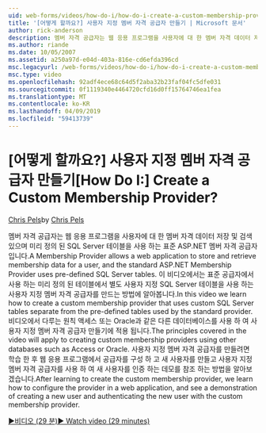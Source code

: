 ```yaml
---
uid: web-forms/videos/how-do-i/how-do-i-create-a-custom-membership-provider
title: '[어떻게 할까요?] 사용자 지정 멤버 자격 공급자 만들기 | Microsoft 문서'
author: rick-anderson
description: 멤버 자격 공급자는 웹 응용 프로그램을 사용자에 대 한 멤버 자격 데이터 저장 및 검색 있으며 표준 ASP.NET 멤버 자격 공급자 사용 하 여 미리 정의 하는 중...
ms.author: riande
ms.date: 10/05/2007
ms.assetid: a250a97d-e04d-403a-816e-cd6efda396cd
msc.legacyurl: /web-forms/videos/how-do-i/how-do-i-create-a-custom-membership-provider
msc.type: video
ms.openlocfilehash: 92adf4ece68c64d5f2aba32b23faf04fc5dfe031
ms.sourcegitcommit: 0f1119340e4464720cfd16d0ff15764746ea1fea
ms.translationtype: MT
ms.contentlocale: ko-KR
ms.lasthandoff: 04/09/2019
ms.locfileid: "59413739"
---
```

# <a name="how-do-i-create-a-custom-membership-provider"></a><span data-ttu-id="9d3b2-104">[어떻게 할까요?] 사용자 지정 멤버 자격 공급자 만들기</span><span class="sxs-lookup"><span data-stu-id="9d3b2-104">[How Do I:] Create a Custom Membership Provider?</span></span>

<span data-ttu-id="9d3b2-105">[Chris Pels](https://twitter.com/chrispels)</span><span class="sxs-lookup"><span data-stu-id="9d3b2-105">by [Chris Pels](https://twitter.com/chrispels)</span></span>

<span data-ttu-id="9d3b2-106">멤버 자격 공급자는 웹 응용 프로그램을 사용자에 대 한 멤버 자격 데이터 저장 및 검색 있으며 미리 정의 된 SQL Server 테이블을 사용 하는 표준 ASP.NET 멤버 자격 공급자입니다.</span><span class="sxs-lookup"><span data-stu-id="9d3b2-106">A Membership Provider allows a web application to store and retrieve membership data for a user, and the standard ASP.NET Membership Provider uses pre-defined SQL Server tables.</span></span> <span data-ttu-id="9d3b2-107">이 비디오에서는 표준 공급자에서 사용 하는 미리 정의 된 테이블에서 별도 사용자 지정 SQL Server 테이블을 사용 하는 사용자 지정 멤버 자격 공급자를 만드는 방법에 알아봅니다.</span><span class="sxs-lookup"><span data-stu-id="9d3b2-107">In this video we learn how to create a custom membership provider that uses custom SQL Server tables separate from the pre-defined tables used by the standard provider.</span></span> <span data-ttu-id="9d3b2-108">비디오에서 다루는 원칙 액세스 또는 Oracle과 같은 다른 데이터베이스를 사용 하 여 사용자 지정 멤버 자격 공급자 만들기에 적용 됩니다.</span><span class="sxs-lookup"><span data-stu-id="9d3b2-108">The principles covered in the video will apply to creating custom membership providers using other databases such as Access or Oracle.</span></span> <span data-ttu-id="9d3b2-109">사용자 지정 멤버 자격 공급자를 만들려면 학습 한 후 웹 응용 프로그램에서 공급자를 구성 하 고 새 사용자를 만들고 사용자 지정 멤버 자격 공급자를 사용 하 여 새 사용자를 인증 하는 데모를 참조 하는 방법을 알아보겠습니다.</span><span class="sxs-lookup"><span data-stu-id="9d3b2-109">After learning to create the custom membership provider, we learn how to configure the provider in a web application, and see a demonstration of creating a new user and authenticating the new user with the custom membership provider.</span></span>

[<span data-ttu-id="9d3b2-110">&#9654;비디오 (29 분)</span><span class="sxs-lookup"><span data-stu-id="9d3b2-110">&#9654; Watch video (29 minutes)</span></span>](https://channel9.msdn.com/Blogs/ASP-NET-Site-Videos/how-do-i-create-a-custom-membership-provider)

